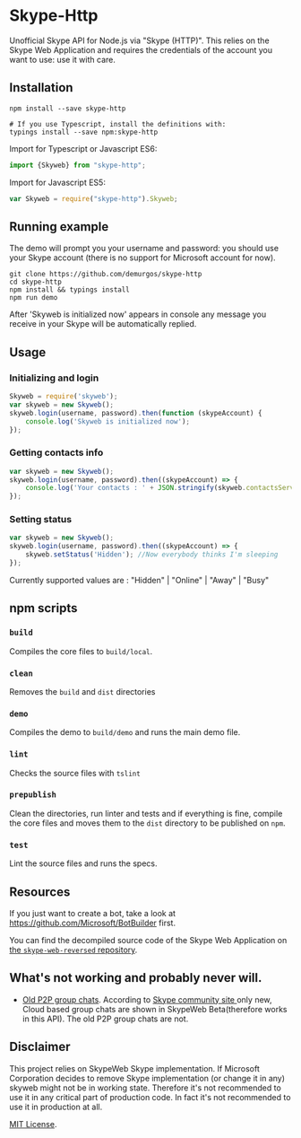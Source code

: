 # Skype-Http

Unofficial Skype API for Node.js via "Skype (HTTP)".
This relies on the Skype Web Application and requires the credentials of the account you want to use: use it with care.

## Installation

````shell
npm install --save skype-http

# If you use Typescript, install the definitions with:
typings install --save npm:skype-http
````

Import for Typescript or Javascript ES6:
````typescript
import {Skyweb} from "skype-http";
````

Import for Javascript ES5:
````js
var Skyweb = require("skype-http").Skyweb;
````

## Running example

The demo will prompt you your username and password: you should use your Skype account (there is no support for Microsoft account for now).

```shell
git clone https://github.com/demurgos/skype-http
cd skype-http
npm install && typings install
npm run demo
```
After 'Skyweb is initialized now' appears in console any message you receive in your Skype will be automatically replied.

## Usage

### Initializing and login
```js
Skyweb = require('skyweb');
var skyweb = new Skyweb();
skyweb.login(username, password).then(function (skypeAccount) {
    console.log('Skyweb is initialized now');
});
```

### Getting contacts info
```js
var skyweb = new Skyweb();
skyweb.login(username, password).then((skypeAccount) => {    
    console.log('Your contacts : ' + JSON.stringify(skyweb.contactsService.contacts, null, 2));
});
```

### Setting status
```js
var skyweb = new Skyweb();
skyweb.login(username, password).then((skypeAccount) => {
    skyweb.setStatus('Hidden'); //Now everybody thinks I'm sleeping
});
```
Currently supported values are : "Hidden" | "Online" | "Away" | "Busy"

## npm scripts

### `build`

Compiles the core files to `build/local`.

### `clean`

Removes the `build` and `dist` directories

### `demo`

Compiles the demo to `build/demo` and runs the main demo file.

### `lint`

Checks the source files with `tslint`

### `prepublish`

Clean the directories, run linter and tests and if everything is fine, compile the core files and moves them to the `dist` directory to be published on `npm`.

### `test`

Lint the source files and runs the specs.

## Resources

If you just want to create a bot, take a look at https://github.com/Microsoft/BotBuilder first.

You can find the decompiled source code of the Skype Web Application on [the `skype-web-reversed` repository](https://github.com/demurgos/skype-web-reversed).

## What's not working and probably never will.
* [Old P2P group chats](https://github.com/ShyykoSerhiy/skyweb/issues/6). According to  [Skype community site ](http://community.skype.com/t5/Skype-for-Web-Beta/Group-chats-missing-on-skype-web/td-p/3884218) only new, Cloud based group chats are shown in SkypeWeb Beta(therefore works in this API). The old P2P group chats are not.  

## Disclaimer 
This project relies on SkypeWeb Skype implementation. If Microsoft Corporation decides to remove Skype
implementation (or change it in any) skyweb might not be in working state. Therefore it's not recommended to use it 
in any critical part of production code. In fact it's not recommended to use it in production at all.

[MIT License](https://github.com/demurgos/skype-http/blob/master/LICENSE.md).
